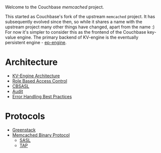 Welcome to the Couchbase _memcached_ project.

This started as Couchbase's fork of the upstream `memcached` project.
It has subsequently evolved since then, so while it shares a name with
the upstream project many other things have changed, apart from the
name :) For now it's simpler to consider this as the frontend of the
Couchbase key-value engine.  The primary backend of KV-engine is the
eventually persistent engine -
[ep-engine](https://github.com/couchbase/ep-engine).

# Architecture

* [KV-Engine Architecture](docs/Architecture.md)
* [Role Based Access Control](daemon/RBAC.md)
* [CBSASL](cbsasl/CBSASL.md)
* [Audit](auditd/README.md)
* [Error Handling Best Practices](docs/ErrorHandling.md)

# Protocols

* [Greenstack](protocol/Greenstack/README.md)
* [Memcached Binary Protocol](docs/BinaryProtocol.md)
    * [SASL](docs/sasl.md)
    * [TAP](docs/TAP.md)
